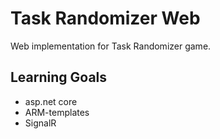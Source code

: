# Task Randomizer Web
Web implementation for Task Randomizer game.

## Learning Goals
 * asp.net core
 * ARM-templates
 * SignalR
